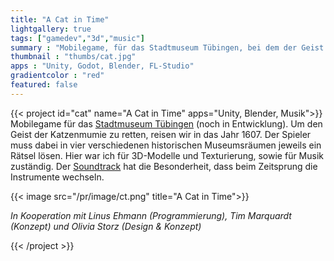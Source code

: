```yaml
---
title: "A Cat in Time"
lightgallery: true
tags: ["gamedev","3d","music"]
summary : "Mobilegame, für das Stadtmuseum Tübingen, bei dem der Geist einer Katze uns durch das Museum und die Zeit führt."
thumbnail : "thumbs/cat.jpg"
apps : "Unity, Godot, Blender, FL-Studio"
gradientcolor : "red"
featured: false
---
```


{{< project id="cat" name="A Cat in Time" apps="Unity, Blender, Musik">}}
Mobilegame für das [Stadtmuseum Tübingen](https://www.tuebingen.de/stadtmuseum/) (noch in Entwicklung). Um den Geist der Katzenmumie zu retten, reisen wir in das Jahr 1607. Der Spieler muss dabei in vier verschiedenen historischen Museumsräumen jeweils ein Rätsel lösen. Hier war ich für 3D-Modelle und Texturierung, sowie für Musik zuständig. Der [Soundtrack](/music/#a-cat-in-timeprojectscat--soundtrack) hat die Besonderheit, dass beim Zeitsprung die Instrumente wechseln.


{{< image src="/pr/image/ct.png" title="A Cat in Time">}}

*In Kooperation mit Linus Ehmann (Programmierung), Tim Marquardt (Konzept) und Olivia Storz (Design & Konzept)*

{{< /project >}}